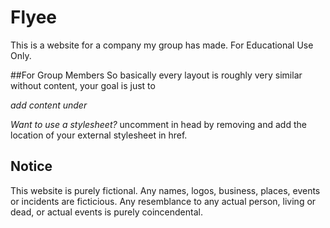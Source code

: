 # Flyee
This is a website for a company my group has made.
For Educational Use Only.

##For Group Members
So basically every layout is roughly very similar without content, your goal is just to 

*add content under <!-- Enter your content here ↓-->* 

*Want to use a stylesheet?*
uncomment <!-- <link href="location to your css" type="text/css" rel="stylesheet"> -->  in head by removing  <!-- --> and add the location of your external stylesheet in href.


## Notice
This website is purely fictional.
Any names, logos, business, places, events or incidents are ficticious.
Any resemblance to any actual person, living or dead, or actual events is purely coincendental.

